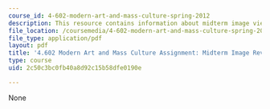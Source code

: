 ```yaml
---
course_id: 4-602-modern-art-and-mass-culture-spring-2012
description: This resource contains information about midterm image view list.
file_location: /coursemedia/4-602-modern-art-and-mass-culture-spring-2012/2c50c3bc0fb40a8d92c15b58dfe0190e_MIT4_602S12_Midimgrviewlst.pdf
file_type: application/pdf
layout: pdf
title: '4.602 Modern Art and Mass Culture Assignment: Midterm Image Review List'
type: course
uid: 2c50c3bc0fb40a8d92c15b58dfe0190e

---
```

None